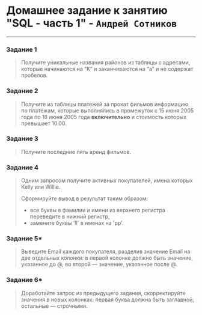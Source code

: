 # Домашнее задание к занятию "SQL - часть 1" - `Андрей Сотников`

---

### Задание 1

> Получите уникальные названия районов из таблицы с адресами, которые
начинаются на “K” и заканчиваются на “a” и не содержат пробелов.

### Задание 2

> Получите из таблицы платежей за прокат фильмов информацию по платежам, которые
выполнялись в промежуток с 15 июня 2005 года по 18 июня 2005 года **включительно**
и стоимость которых превышает 10.00.

### Задание 3

> Получите последние пять аренд фильмов.

### Задание 4

> Одним запросом получите активных покупателей, имена которых Kelly или Willie.
>
> Сформируйте вывод в результат таким образом:
>
> - все буквы в фамилии и имени из верхнего регистра переведите в нижний регистр,
> - замените буквы 'll' в именах на 'pp'.

### Задание 5*

> Выведите Email каждого покупателя, разделив значение Email на две отдельных
колонки: в первой колонке должно быть значение, указанное до @,
во второй — значение, указанное после @.

### Задание 6*

> Доработайте запрос из предыдущего задания, скорректируйте значения в
новых колонках: первая буква должна быть заглавной, остальные — строчными.
